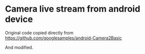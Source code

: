 Camera live stream from android device
===================================

Original code copied directly from
https://github.com/googlesamples/android-Camera2Basic

And modified.
